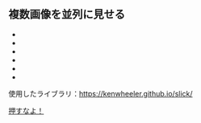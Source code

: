 <html lang="ja">
<head>
<meta charset="utf-8">
<title>6-1-6 複数画像を並列に見せる</title>
<meta name="description"  content="書籍「動くWebデザインアイディア帳」のサンプルサイトです">

<meta name="viewport" content="width=device-width,initial-scale=1.0">
<!--==============レイアウトを制御する独自のCSSを読み込み===============-->
<link rel="stylesheet" type="text/css" href="https://coco-factory.jp/ugokuweb/wp-content/themes/ugokuweb/data/reset.css">
<link rel="stylesheet" type="text/css" href="https://cdn.jsdelivr.net/npm/slick-carousel@1.8.1/slick/slick.css">
<link rel="stylesheet" type="text/css" href="https://coco-factory.jp/ugokuweb/wp-content/themes/ugokuweb/data/6-1-6/css/6-1-6.css">

</head>

<body>
<h2>複数画像を並列に見せる</h2>

<ul class="slider">
  <li><img src="https://coco-factory.jp/ugokuweb/wp-content/themes/ugokuweb/data/6-1-6/img/img_01.jpg" alt=""></li>
  <li><img src="https://coco-factory.jp/ugokuweb/wp-content/themes/ugokuweb/data/6-1-6/img/img_02.jpg" alt=""></li>
  <li><img src="https://coco-factory.jp/ugokuweb/wp-content/themes/ugokuweb/data/6-1-6/img/img_03.jpg" alt=""></li>
  <li><img src="https://coco-factory.jp/ugokuweb/wp-content/themes/ugokuweb/data/6-1-6/img/img_04.jpg" alt=""></li>
  <li><img src="https://coco-factory.jp/ugokuweb/wp-content/themes/ugokuweb/data/6-1-6/img/img_05.jpg" alt=""></li>
  <li><img src="https://coco-factory.jp/ugokuweb/wp-content/themes/ugokuweb/data/6-1-6/img/img_06.jpg" alt=""></li>
<!--/slider--></ul>
<p>使用したライブラリ：<a href="https://kenwheeler.github.io/slick/" target="_blank">https://kenwheeler.github.io/slick/</a></p>
  
<script src="https://code.jquery.com/jquery-3.4.1.min.js" integrity="sha256-CSXorXvZcTkaix6Yvo6HppcZGetbYMGWSFlBw8HfCJo=" crossorigin="anonymous"></script>
<script src="https://cdn.jsdelivr.net/npm/slick-carousel@1.8.1/slick/slick.min.js"></script>
<script src="https://coco-factory.jp/ugokuweb/wp-content/themes/ugokuweb/data/6-1-6/js/6-1-6.js"></script>
<a href="https://www.youtube.com" class="btn btn-leage">押すなよ！</a>

</body>
</html>

